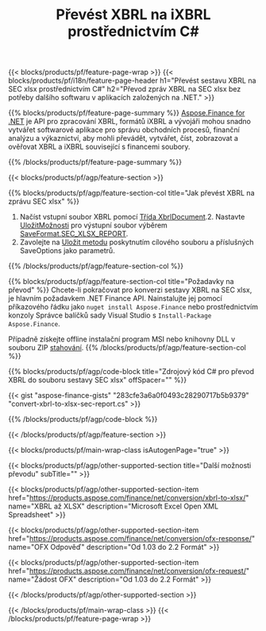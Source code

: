 ﻿---
title: Převést XBRL na iXBRL prostřednictvím C#
description: Ukázkový kód pro konverzi XBRL na SEC xlsx report C#. Použijte API ukázkový kód pro dávkové soubory XBRL na převod sestav SEC xlsx v aplikacích založených na .NET. 
url: /cs/net/conversion/xbrl-to-sec-xlsx-report/
family: finance
platformtag: net
feature: convert
informat: XBRL
outformat: XLSX
otherformats: HTML
---
{{< blocks/products/pf/feature-page-wrap >}}
{{< blocks/products/pf/i18n/feature-page-header h1="Převést sestavu XBRL na SEC xlsx prostřednictvím C#" h2="Převod zpráv XBRL na SEC xlsx bez potřeby dalšího softwaru v aplikacích založených na .NET." >}}

{{% blocks/products/pf/feature-page-summary %}}
[Aspose.Finance for .NET](https://products.aspose.com/finance/net/) je API pro zpracování XBRL, formátů iXBRL a vývojáři mohou snadno vytvářet softwarové aplikace pro správu obchodních procesů, finanční analýzu a výkaznictví, aby mohli převádět, vytvářet, číst, zobrazovat a ověřovat XBRL a iXBRL související s financemi soubory. 

{{% /blocks/products/pf/feature-page-summary %}}

{{< blocks/products/pf/agp/feature-section >}}

{{% blocks/products/pf/agp/feature-section-col title="Jak převést XBRL na zprávu SEC xlsx" %}}
1. Načíst vstupní soubor XBRL pomocí [Třída XbrlDocument](https://apireference.aspose.com/finance/net/aspose.finance.xbrl/xbrldocument).2. Nastavte [UložitMožnosti](https://apireference.aspose.com/finance/net/aspose.finance.xbrl/saveoptions) pro výstupní soubor výběrem [SaveFormat.SEC_XLSX_REPORT](https://apireference.aspose.com/finance/net/aspose.finance.xbrl/saveformat).
3. Zavolejte na [Uložit metodu](https://apireference.aspose.com/finance/net/aspose.finance.xbrl.xbrldocument/save/methods/2) poskytnutím cílového souboru a příslušných SaveOptions jako parametrů.

{{% /blocks/products/pf/agp/feature-section-col %}}

{{% blocks/products/pf/agp/feature-section-col title="Požadavky na převod" %}}
Chcete-li pokračovat pro konverzi sestavy XBRL na SEC xlsx, je hlavním požadavkem .NET Finance API. Nainstalujte jej pomocí příkazového řádku jako ```nuget install Aspose.Finance``` nebo prostřednictvím konzoly Správce balíčků sady Visual Studio s ```Install-Package Aspose.Finance```.

Případně získejte offline instalační program MSI nebo knihovny DLL v souboru ZIP [stahování](https://downloads.aspose.com/finance/net).
{{% /blocks/products/pf/agp/feature-section-col %}}

{{% blocks/products/pf/agp/code-block title="Zdrojový kód C# pro převod XBRL do souboru sestavy SEC xlsx" offSpacer="" %}}

{{< gist "aspose-finance-gists" "283cfe3a6a0f0493c28290717b5b9379" "convert-xbrl-to-xlsx-sec-report.cs" >}}

{{% /blocks/products/pf/agp/code-block %}}

{{< /blocks/products/pf/agp/feature-section >}}

{{< blocks/products/pf/main-wrap-class isAutogenPage="true" >}}

{{< blocks/products/pf/agp/other-supported-section title="Další možnosti převodu" subTitle="" >}}

{{< blocks/products/pf/agp/other-supported-section-item href="https://products.aspose.com/finance/net/conversion/xbrl-to-xlsx/" name="XBRL až XLSX" description="Microsoft Excel Open XML Spreadsheet" >}}

{{< blocks/products/pf/agp/other-supported-section-item href="https://products.aspose.com/finance/net/conversion/ofx-response/" name="OFX Odpověď" description="Od 1.03 do 2.2 Formát" >}}

{{< blocks/products/pf/agp/other-supported-section-item href="https://products.aspose.com/finance/net/conversion/ofx-request/" name="Žádost OFX" description="Od 1.03 do 2.2 Formát" >}}

{{< /blocks/products/pf/agp/other-supported-section >}}

{{< /blocks/products/pf/main-wrap-class >}}
{{< /blocks/products/pf/feature-page-wrap >}}